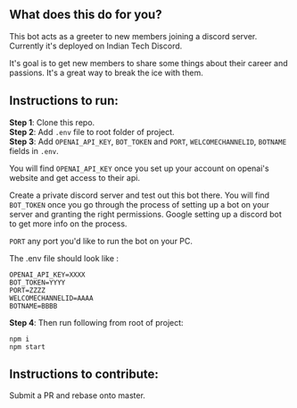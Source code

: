 ## What does this do for you?

This bot acts as a greeter to new members joining a discord server. Currently it's deployed on Indian Tech Discord.

It's goal is to get new members to share some things about their career and passions. It's a great way to break the ice with them.

## Instructions to run:

**Step 1**: Clone this repo.  
**Step 2**: Add `.env` file to root folder of project.  
**Step 3**: Add `OPENAI_API_KEY`, `BOT_TOKEN` and `PORT`, `WELCOMECHANNELID`, `BOTNAME` fields in `.env`.

You will find `OPENAI_API_KEY` once you set up your account on openai's website and get access to their api.

Create a private discord server and test out this bot there.
You will find `BOT_TOKEN` once you go through the process of setting up a bot on your server and granting the right permissions. Google setting up a discord bot to get more info on the process.

`PORT` any port you'd like to run the bot on your PC.

The .env file should look like :

```
OPENAI_API_KEY=XXXX
BOT_TOKEN=YYYY
PORT=ZZZZ
WELCOMECHANNELID=AAAA
BOTNAME=BBBB

```

**Step 4**: Then run following from root of project:

```
npm i
npm start
```

## Instructions to contribute:

Submit a PR and rebase onto master.
